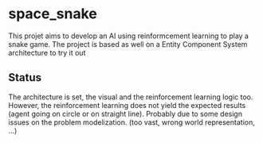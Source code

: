 # space_snake
This projet aims to develop an AI using reinformcement learning to play a snake game.
The project is based as well on a Entity Component System architecture to try it out 

## Status
The architecture is set, the visual and the reinforcement learning logic too.
However, the reinforcement learning does not yield the expected results (agent going on circle or on straight line). 
Probably due to some design issues on the problem modelization. (too vast, wrong world representation, ...)
